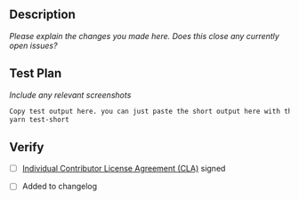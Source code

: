 ## Description

_Please explain the changes you made here._
_Does this close any currently open issues?_

## Test Plan

_Include any relevant screenshots_

```sh
Copy test output here. you can just paste the short output here with this command:
yarn test-short
```



## Verify
- [ ] [Individual Contributor License Agreement (CLA)](https://spreadsheets.google.com/spreadsheet/viewform?formkey=dDViT2xzUHAwRkI3X3k5Z0lQM091OGc6MQ&ndplr=1) signed
- [ ] Added to changelog

